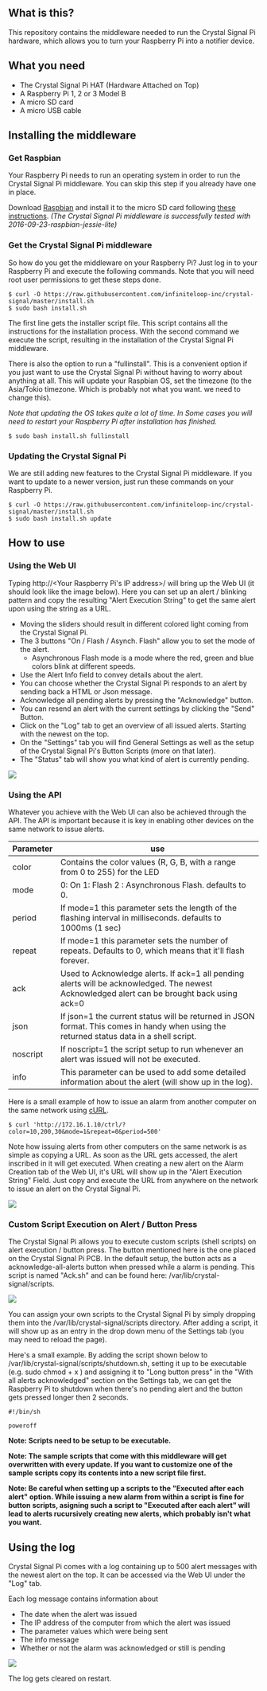 ## What is this?

This repository contains the middleware needed to run the Crystal Signal Pi hardware, which allows you to turn your Raspberry Pi into a notifier device. 

## What you need

* The Crystal Signal Pi HAT (Hardware Attached on Top) 
* A Raspberry Pi 1, 2 or 3 Model B
* A micro SD card 
* A micro USB cable 

## Installing the middleware 

### Get Raspbian

Your Raspberry Pi needs to run an operating system in order to run the Crystal Signal Pi middleware. 
You can skip this step if you already have one in place. 

Download [Raspbian](https://www.raspberrypi.org/downloads/raspbian/) and install it to the micro SD card following [these instructions](https://www.raspberrypi.org/documentation/installation/installing-images/README.md).
*(The Crystal Signal Pi middleware is successfully tested with 2016-09-23-raspbian-jessie-lite)*

### Get the Crystal Signal Pi middleware

So how do you get the middleware on your Raspberry Pi? Just log in to your Raspberry Pi and execute the following commands. Note that you will need root user permissions to get these steps done. 

```
$ curl -O https://raw.githubusercontent.com/infiniteloop-inc/crystal-signal/master/install.sh
$ sudo bash install.sh
```

The first line gets the installer script file. This script contains all the instructions for the installation process. 
With the second command we execute the script, resulting in the installation of the Crystal Signal Pi middleware. 

There is also the option to run a "fullinstall". This is a convenient option if you just want to use the Crystal Signal Pi without having to worry about anything at all.
This will update your Raspbian OS, set the timezone (to the Asia/Tokio timezone. Which is probably not what you want. we need to change this). 

*Note that updating the OS takes quite a lot of time. In Some cases you will need to restart your Raspberry Pi after installation has finished.*

```
$ sudo bash install.sh fullinstall
```

### Updating the Crystal Signal Pi

We are still adding new features to the Crystal Signal Pi middleware. 
If you want to update to a newer version, just run these commands on your Raspberry Pi.

```
$ curl -O https://raw.githubusercontent.com/infiniteloop-inc/crystal-signal/master/install.sh
$ sudo bash install.sh update
```

## How to use 

### Using the Web UI

Typing http://<Your Raspberry Pi's IP address>/ will bring up the Web UI (it should look like the image below).
Here you can set up an alert / blinking pattern and copy the resulting "Alert Execution String" to get the same alert upon using the string as a URL.

* Moving the sliders should result in different colored light coming from the Crystal Signal Pi.
* The 3 buttons "On / Flash / Asynch. Flash" allow you to set the mode of the alert.
    * Asynchronous Flash mode is a mode where the red, green and blue colors blink at different speeds.
* Use the Alert Info field to convey details about the alert. 
* You can choose whether the Crystal Signal Pi responds to an alert by sending back a HTML or Json message.
* Acknowledge all pending alerts by pressing the "Acknowledge" button.
* You can resend an alert with the current settings by clicking the "Send" Button. 
* Click on the "Log" tab to get an overview of all issued alerts. Starting with the newest on the top.
* On the "Settings" tab you will find General Settings as well as the setup of the Crystal Signal Pi's Button Scripts (more on that later).  
* The "Status" tab will show you what kind of alert is currently pending.

![](img/control_en.png)

### Using the API

Whatever you achieve with the Web UI can also be achieved through the API. The API is important because it is key in enabling other devices on the same network to issue alerts.


| Parameter | use |
|-----|-----|
| color | Contains the color values (R, G, B, with a range from 0 to 255) for the LED |
| mode | 0: On 1: Flash 2 : Asynchronous Flash. defaults to 0. |
| period | If mode=1 this parameter sets the length of the flashing interval in milliseconds. defaults to 1000ms (1 sec) |
| repeat | If mode=1 this parameter sets the number of repeats. Defaults to 0, which means that it'll flash forever. |
| ack | Used to Acknowledge alerts. If ack=1 all pending alerts will be acknowledged. The newest Acknowledged alert can be brought back using ack=0 |
| json | If json=1 the current status will be returned in JSON format. This comes in handy when using the returned status data in a shell script. |
| noscript | If noscript=1 the script setup to run whenever an alert was issued will not be executed. |
| info | This parameter can be used to add some detailed information about the alert (will show up in the log).|

Here is a small example of how to issue an alarm from another computer on the same network using [cURL](https://en.wikipedia.org/wiki/CURL). 

```
$ curl 'http://172.16.1.10/ctrl/?color=10,200,30&mode=1&repeat=0&period=500'
```

Note how issuing alerts from other computers on the same network is as simple as copying a URL. As soon as the URL gets accessed, the alert inscribed in it will get executed.
When creating a new alert on the Alarm Creation tab of the Web UI, it's URL will show up in the "Alert Execution String" Field. Just copy and execute the URL from anywhere on the network to issue an alert on the Crystal Signal Pi.

![](img/query_en.png)

### Custom Script Execution on Alert / Button Press

The Crystal Signal Pi allows you to execute custom scripts (shell scripts) on alert execution / button press. The button mentioned here is the one placed on the Crystal Signal Pi PCB.
In the default setup, the button acts as a acknowledge-all-alerts button when pressed while a alarm is pending. This script is named "Ack.sh" and can be found here: /var/lib/crystal-signal/scripts.

![](img/settings_en.png)

You can assign your own scripts to the Crystal Signal Pi by simply dropping them into the /var/lib/crystal-signal/scripts directory.
After adding a script, it will show up as an entry in the drop down menu of the Settings tab (you may need to reload the page). 

Here's a small example. By adding the script shown below to /var/lib/crystal-signal/scripts/shutdown.sh, setting it up to be executable (e.g. sudo chmod + x <scriptname>) and assigning it to "Long button press" in the "With all alerts acknowledged" section on the Settings tab, we can get the Raspberry Pi to shutdown when there's no pending alert and the button gets pressed longer then 2 seconds. 

```
#!/bin/sh

poweroff
```
**Note: Scripts need to be setup to be executable.**

**Note: The sample scripts that come with this middleware will get overwritten with every update. If you want to customize one of the sample scripts copy its contents into a new script file first.**

**Note: Be careful when setting up a scripts to the "Executed after each alert" option. While issuing a new alarm from within a script is fine for button scripts, asigning such a script to "Executed after each alert" will lead to alerts rucursively creating new alerts, which probably isn't what you want.**

## Using the log 

Crystal Signal Pi comes with a log containing up to 500 alert messages with the newest alert on the top.
It can be accessed via the Web UI under the "Log" tab.

Each log message contains information about 

* The date when the alert was issued
* The IP address of the computer from which the alert was issued
* The parameter values which were being sent
* The info message 
* Whether or not the alarm was acknowledged or still is pending


![](img/log_en.png)

The log gets cleared on restart.
